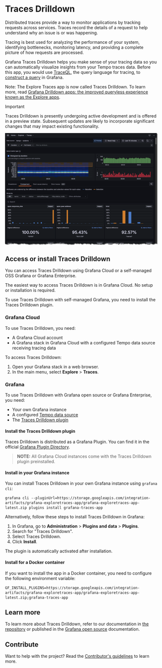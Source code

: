 # Traces Drilldown

Distributed traces provide a way to monitor applications by tracking requests across services.
Traces record the details of a request to help understand why an issue is or was happening.

Tracing is best used for analyzing the performance of your system, identifying bottlenecks, monitoring latency, and providing a complete picture of how requests are processed.

Grafana Traces Drilldown helps you make sense of your tracing data so you can automatically visualize insights from your Tempo traces data.
Before this app, you would use [TraceQL](https://grafana.com/docs/tempo/latest/traceql/), the query language for tracing, to [construct a query](https://grafana.com/docs/grafana-cloud/send-data/traces/traces-query-editor/) in Grafana.

Note: The Explore Traces app is now called Traces Drilldown. To learn more, read [Grafana Drilldown apps: the improved queryless experience known as the Explore apps](https://grafana.com/blog/2025/02/20/grafana-drilldown-apps-the-improved-queryless-experience-formerly-known-as-the-explore-apps/). 

> [!IMPORTANT]
> Traces Drilldown is presently undergoing active development and is offered in a preview state. Subsequent updates are likely to incorporate significant changes that may impact existing functionality.

![Traces Drilldown](docs/sources/explore-traces-homescreen.png)

## Access or install Traces Drilldown

You can access Traces Drilldown using Grafana Cloud or a self-managed OSS Grafana or Grafana Enterprise.

The easiest way to access Traces Drilldown is in Grafana Cloud. No setup or installation is required.

To use Traces Drilldown with self-managed Grafana, you need to install the Traces Drilldown plugin.

### Grafana Cloud

To use Traces Drilldown, you need:

* A Grafana Cloud account
* A Grafana stack in Grafana Cloud with a configured Tempo data source receiving tracing data

To access Traces Drilldown:

1. Open your Grafana stack in a web browser.
1. In the main menu, select **Explore** > **Traces**.

### Grafana

To use Traces Drilldown with Grafana open source or Grafana Enterprise, you need:

- Your own Grafana instance
- A configured [Tempo data source](ref:tempo-data-source)
- The [Traces Drilldown plugin](https://grafana.com/grafana/plugins/grafana-exploretraces-app/)

#### Install the Traces Drilldown plugin

Traces Drilldown is distributed as a Grafana Plugin.
You can find it in the official [Grafana Plugin Directory](https://grafana.com/grafana/plugins/grafana-exploretraces-app/).

>**NOTE:** All Grafana Cloud instances come with the Traces Drilldown plugin preinstalled.

#### Install in your Grafana instance

You can install Traces Drilldown in your own Grafana instance using `grafana cli`:

```shell
grafana cli --pluginUrl=https://storage.googleapis.com/integration-artifacts/grafana-exploretraces-app/grafana-exploretraces-app-latest.zip plugins install grafana-traces-app
```

Alternatively, follow these steps to install Traces Drilldown in Grafana:

1. In Grafana, go to **Administration** > **Plugins and data** > **Plugins**.
2. Search for "Traces Drilldown".
3. Select Traces Drilldown.
4. Click **Install**.

The plugin is automatically activated after installation.

#### Install for a Docker container

If you want to install the app in a Docker container, you need to configure the following environment variable:

```shell
GF_INSTALL_PLUGINS=https://storage.googleapis.com/integration-artifacts/grafana-exploretraces-app/grafana-exploretraces-app-latest.zip;grafana-traces-app
```

## Learn more

To learn more about Traces Drilldown, refer to our documentation in [the repository](docs/sources/_index.md) or published in the [Grafana open source](https://grafana.com/docs/grafana/latest/explore/simplified-exploration/traces) documentation.

## Contribute

Want to help with the project? Read the [Contributor's guidelines](CONTRIBUTING.md) to learn more. 
